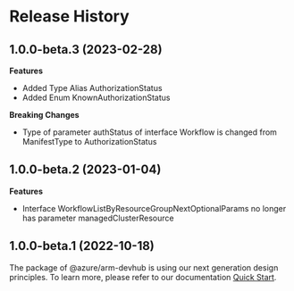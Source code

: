 # Release History
    
## 1.0.0-beta.3 (2023-02-28)
    
**Features**

  - Added Type Alias AuthorizationStatus
  - Added Enum KnownAuthorizationStatus

**Breaking Changes**

  - Type of parameter authStatus of interface Workflow is changed from ManifestType to AuthorizationStatus
    
    
## 1.0.0-beta.2 (2023-01-04)
    
**Features**

  - Interface WorkflowListByResourceGroupNextOptionalParams no longer has parameter managedClusterResource
    
    
## 1.0.0-beta.1 (2022-10-18)

The package of @azure/arm-devhub is using our next generation design principles. To learn more, please refer to our documentation [Quick Start](https://aka.ms/js-track2-quickstart).
